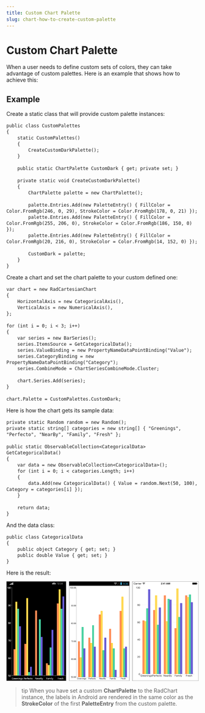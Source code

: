 ```yaml
---
title: Custom Chart Palette
slug: chart-how-to-create-custom-palette
---
```


# Custom Chart Palette #
When a user needs to define custom sets of colors, they can take advantage of custom palettes. Here is an example that shows how to achieve this: 

## Example ##

Create a static class that will provide custom palette instances: 

	public class CustomPalettes
	{
	    static CustomPalettes()
	    {
	        CreateCustomDarkPalette();
	    }
	
	    public static ChartPalette CustomDark { get; private set; }
	
	    private static void CreateCustomDarkPalette()
	    {
	        ChartPalette palette = new ChartPalette();
	
	        palette.Entries.Add(new PaletteEntry() { FillColor = Color.FromRgb(246, 0, 29), StrokeColor = Color.FromRgb(178, 0, 21) });
	        palette.Entries.Add(new PaletteEntry() { FillColor = Color.FromRgb(255, 206, 0), StrokeColor = Color.FromRgb(186, 150, 0) });
	        palette.Entries.Add(new PaletteEntry() { FillColor = Color.FromRgb(20, 216, 0), StrokeColor = Color.FromRgb(14, 152, 0) });
	
	        CustomDark = palette;
	    }
	}


Create a chart and set the chart palette to your custom defined one:

	var chart = new RadCartesianChart
	{
	    HorizontalAxis = new CategoricalAxis(),
	    VerticalAxis = new NumericalAxis(),
	};
	
	for (int i = 0; i < 3; i++)
	{
	    var series = new BarSeries();
	    series.ItemsSource = GetCategoricalData();
	    series.ValueBinding = new PropertyNameDataPointBinding("Value");
	    series.CategoryBinding = new PropertyNameDataPointBinding("Category");
	    series.CombineMode = ChartSeriesCombineMode.Cluster;
	
	    chart.Series.Add(series);
	}

	chart.Palette = CustomPalettes.CustomDark;

Here is how the chart gets its sample data:

	private static Random random = new Random();
	private static string[] categories = new string[] { "Greenings", "Perfecto", "NearBy", "Family", "Fresh" };
	
	public static ObservableCollection<CategoricalData> GetCategoricalData()
	{
	    var data = new ObservableCollection<CategoricalData>();
	    for (int i = 0; i < categories.Length; i++)
	    {
	        data.Add(new CategoricalData() { Value = random.Next(50, 100), Category = categories[i] });
	    }
	
	    return data;
	}

And the data class:

	public class CategoricalData
	{
	    public object Category { get; set; }
	    public double Value { get; set; }
	}

Here is the result:

![Custom Palette](images/chart-how-to-create-custom-palette.png)

>tip When you have set a custom **ChartPalette** to the RadChart instance, the labels in Android are rendered in the same color as the **StrokeColor** of the first **PaletteEntry** from the custom palette.